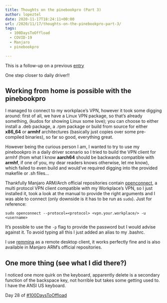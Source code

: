 ```yaml
---
title: Thoughts on the pinebookpro (Part 3)
author: lopeztel
date: 2020-11-17T18:24:11+00:00
url: /2020/11/17/thoughts-on-the-pinebookpro-part-3/
tags:
  - 100DaysToOffload
  - COVID-19
  - Manjaro
  - pinebookpro

---
```

This is a follow-up on a previous [entry](https://lopeztel.xyz/blog/2020/11/14/thoughts-on-the-pinebookpro-part-2/)

One step closer to daily driver!!

## Working from home is possible with the pinebookpro

I managed to connect to my workplace&#8217;s VPN, however it took some digging around: first of all, we have a Linux VPN package, so that&#8217;s already something, (kudos for showing Linux some love); you can choose to either install a .deb package, a .rpm package or build from source for either **x86_64** or **armhf** architectures (basically just copies over some pre-compiled binaries), so far so good, everything great.

However being the curious person I am, I wanted to try to use my pinebookpro in a daily driver scenario so I tried to build the VPN client for armhf (from what I know **aarch64** should be backwards compatible with **armhf**, if one of you, my dear readers knows otherwise, let me know), which failed to even build and would&#8217;ve required digging into the provided makefile or .sh files…

Thankfully Manjaro ARM/Arch official repositories contain [openconnect](http://www.infradead.org/openconnect/index.html), a multi protocol VPN client compatible with my Workplace&#8217;s VPN, so I just installed it, took a look at the manual to provide the right arguments and I was able to connect (only downside is it has to be run as `sudo`). Just for reference:

`sudo openconnect --protocol=<protocol> <vpn.your.workplace/> -u <username>`

It&#8217;s possible to use the `-p` flag to provide the password but I would advise against it. To avoid typing all this I just added an alias to my .bashrc.

I use [remmina](https://remmina.org/) as a remote desktop client, it works perfectly fine and is also available in Manjaro ARM&#8217;s official repositories.

## One more thing (see what I did there?)

I noticed one more quirk on the keyboard, apparently delete is a secondary function of the backspace key, not horrible but takes some getting used to.  
I have the ANSI US keyboard.

Day 28 of [#100DaysToOffload](https://lopeztel.xyz/blog/tags/100daystooffload/)
